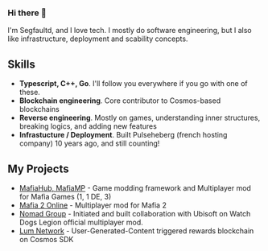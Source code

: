 ### Hi there 👋

I'm Segfaultd, and I love tech. I mostly do software engineering, but I also like infrastructure, deployment and scability concepts.

## Skills

- **Typescript, C++, Go**. I'll follow you everywhere if you go with one of these.
- **Blockchain engineering**. Core contributor to Cosmos-based blockchains
- **Reverse engineering**. Mostly on games, understanding inner structures, breaking logics, and adding new features
- **Infrastucture / Deployment**. Built Pulseheberg (french hosting company) 10 years ago, and still counting!

## My Projects

-  [MafiaHub, MafiaMP](https://github.com/MafiaHub) - Game modding framework and Multiplayer mod for Mafia Games (1, 1 DE, 3)
-  [Mafia 2 Online](https://github.com/Mafia2Online) - Multiplayer mod for Mafia 2
-  [Nomad Group](https://www.nomad-group.net) - Initiated and built collaboration with Ubisoft on Watch Dogs Legion official multiplayer mod.
-  [Lum Network](https://github.com/lum-network) - User-Generated-Content triggered rewards blockchain on Cosmos SDK

